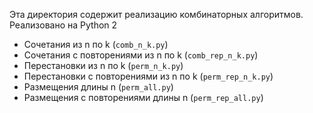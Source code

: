 Эта директория содержит реализацию комбинаторных алгоритмов. Реализовано на Python 2

 * Сочетания из n по k (`comb_n_k.py`)
 * Сочетания с повторениями из n по k (`comb_rep_n_k.py`)
 * Перестановки из n по k (`perm_n_k.py`)
 * Перестановки с повторениями из n по k (`perm_rep_n_k.py`)
 * Размещения длины n (`perm_all.py`)
 * Размещения с повторениями длины n (`perm_rep_all.py`)
